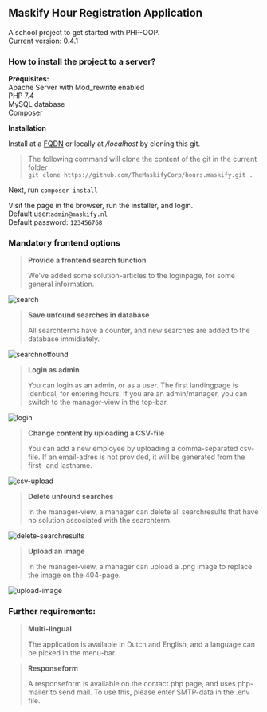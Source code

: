 ## Maskify Hour Registration Application

A school project to get started with PHP-OOP.  
Current version: 0.4.1

### How to install the project to a server?

**Prequisites:**  
Apache Server with Mod_rewrite enabled  
PHP 7.4  
MySQL database  
Composer

**Installation**

Install at a [FQDN](https://en.wikipedia.org/wiki/Fully_qualified_domain_name) or locally at */localhost* by cloning this git.

>The following command will clone the content of the git in the current folder  
```git clone https://github.com/TheMaskifyCorp/hours.maskify.git .```

Next, run `composer install`

Visit the page in the browser, run the installer, and login.  
Default user:```admin@maskify.nl ```   
Default password: ```123456768```

### Mandatory frontend options

>**Provide a frontend search function**
>
>We've added some solution-articles to the loginpage, for some general information.

<img src="./app/uploads/readme/search.gif" alt="search"/>  

> **Save unfound searches in database**
>
> All searchterms have a counter, and new searches are added to the database immidiately.

<img src="./app/uploads/readme/searchNotFound.gif" alt="searchnotfound"/>

> **Login as admin**
>
> You can login as an admin, or as a user. The first landingpage is identical, for entering hours.
> If you are an admin/manager, you can switch to the manager-view in the top-bar.

<img src="./app/uploads/readme/login.gif" alt="login">

> **Change content by uploading a CSV-file**
>
> You can add a new employee by uploading a comma-separated csv-file.
> If an email-adres is not provided, it will be generated from the first- and lastname.

<img src="./app/uploads/readme/uploadEmp.gif" alt="csv-upload">

> **Delete unfound searches**
>
> In the manager-view, a manager can delete all searchresults that have no solution associated with the searchterm.

<img src="./app/uploads/readme/deleteSearch.gif" alt="delete-searchresults">

> **Upload an image**
>
> In the manager-view, a manager can upload a .png image to replace the image on the 404-page.

<img src="./app/uploads/readme/upload404.gif" alt="upload-image">

### Further requirements:

> **Multi-lingual**
>
>The application is available in Dutch and English, and a language can be picked in the menu-bar.

> **Responseform**
>
>A responseform is available on the contact.php page, and uses php-mailer to send mail.
>To use this, please enter SMTP-data in the .env file.
